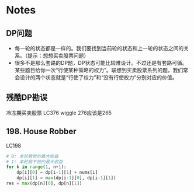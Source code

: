 # Notes

## DP问题
 - 每一轮的状态都是一样的。我们要找到当前轮的状态和上一轮的状态之间的关系。（提示：想想买卖股票问题）
 - 很多不是那么套路的DP题，DP状态可能比较难设计。不过还是有套路可循。某些题目给你一次“行使某种策略的权力”。联想到买卖股票系列的题，我们常会设计的两个状态就是“行使了权力”和“没有行使权力”分别对应的价值。

## 残酷DP勘误
冷冻期买卖股票
LC376 wiggle
276应该是265

## 198. House Robber
LC198
```python
# 0: 本轮我抢的最大收益
# 1: 本轮我不抢的最大收益
for k in range(1, n+1):
    dp[i][0] = dp[i-1][1] + nums[i]
    dp[i][1] = max(dp[i-1][0], dp[i-1][1])
res = max(dp[n][0], dp[n][1])
```
